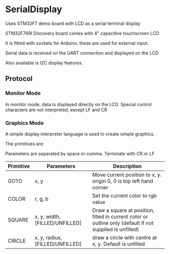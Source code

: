 # SerialDisplay
Uses STM32F7 demo board with LCD as a serial terminal display

STM32F769I Discovery board comes with 4" capacitive touchscreen LCD

It is fitted with sockets for Arduino, these are used for external input.

Serial data is received on the UART connection and displayed on the LCD

Also available is I2C display features.

## Protocol

### Monitor Mode
In monitor mode, data is displayed directly on the LCD. Special control characters are not interpreted, except LF and CR

### Graphics Mode
A simple display interpreter language is used to create simple graphics.

The primitives are:

Parameters are separated by space or comma. Terminate with CR or LF

| Primitive | Parameters | Description |
| --------- | ---------- | ----------- |
| GOTO | x, y | Move current position to x, y. origin 0, 0 is top left hand corner |
| COLOR | r, g, b | Set the current color to rgb value |
| SQUARE | x, y, width, [FILLED/UNFILLED] | Draw a square at position, filled in current color or outline only (default if not supplied is unfilled) |
| CIRCLE | x, y, radius, [FILLED/UNFILLED] | draw a circle with centre at x, y. Default is unfilled |
